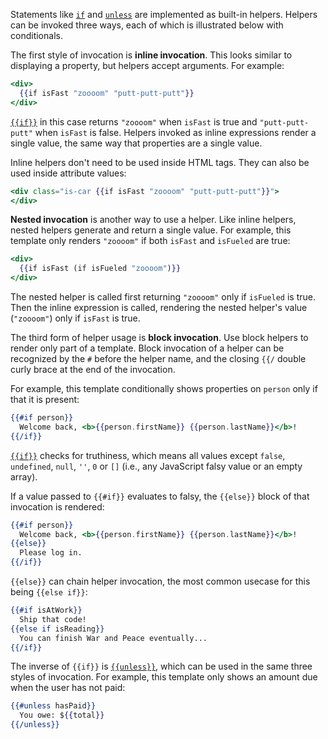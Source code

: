 Statements like [`if`](http://emberjs.com/api/classes/Ember.Templates.helpers.html#method_if)
and [`unless`](http://emberjs.com/api/classes/Ember.Templates.helpers.html#method_unless)
are implemented as built-in helpers. Helpers can be invoked three ways, each 
of which is illustrated below with conditionals.

The first style of invocation is **inline invocation**. This looks similar to
displaying a property, but helpers accept arguments. For example:

```handlebars
<div>
  {{if isFast "zoooom" "putt-putt-putt"}}
</div>
```

[`{{if}}`](http://emberjs.com/api/classes/Ember.Templates.helpers.html#method_if)
in this case returns `"zoooom"` when `isFast` is true and
`"putt-putt-putt"` when `isFast` is false. Helpers invoked as inline expressions
render a single value, the same way that properties are a single value.

Inline helpers don't need to be used inside HTML tags. They can also be used
inside attribute values:

```handlebars
<div class="is-car {{if isFast "zoooom" "putt-putt-putt"}}">
</div>
```

**Nested invocation** is another way to use a helper. Like inline helpers,
nested helpers generate and return a single value. For example, this template
only renders `"zoooom"` if both `isFast` and `isFueled` are true:

```handlebars
<div>
  {{if isFast (if isFueled "zoooom")}}
</div>
```

The nested helper is called first returning `"zoooom"` only if `isFueled` is
true. Then the inline expression is called, rendering the nested helper's
value (`"zoooom"`) only if `isFast` is true.

The third form of helper usage is **block invocation**. Use block helpers
to render only part of a template. Block invocation of a helper can be
recognized by the `#` before the helper name, and the closing `{{/` double
curly brace at the end of the invocation.

For example, this template conditionally shows
properties on `person` only if that it is present:

```handlebars
{{#if person}}
  Welcome back, <b>{{person.firstName}} {{person.lastName}}</b>!
{{/if}}
```

[`{{if}}`](http://emberjs.com/api/classes/Ember.Templates.helpers.html#method_if)
checks for truthiness, which means all values except `false`,
`undefined`, `null`, `''`, `0`  or `[]` (i.e., any JavaScript falsy value or an
empty array).

If a value passed to `{{#if}}` evaluates to falsy, the `{{else}}` block
of that invocation is rendered:

```handlebars
{{#if person}}
  Welcome back, <b>{{person.firstName}} {{person.lastName}}</b>!
{{else}}
  Please log in.
{{/if}}
```

`{{else}}` can chain helper invocation, the most common usecase for this being
`{{else if}}`:

```handlebars
{{#if isAtWork}}
  Ship that code!
{{else if isReading}}
  You can finish War and Peace eventually...
{{/if}}
```

The inverse of `{{if}}` is
[`{{unless}}`](http://emberjs.com/api/classes/Ember.Templates.helpers.html#method_unless),
which can be used in the same three styles of invocation. For example, this 
template only shows an amount due when the user has not paid:

```handlebars
{{#unless hasPaid}}
  You owe: ${{total}}
{{/unless}}
```
